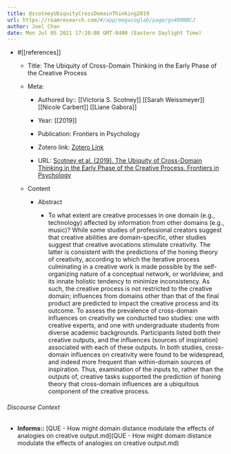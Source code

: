 ```yaml
---
title: @scotneyUbiquityCrossDomainThinking2019
url: https://roamresearch.com/#/app/megacoglab/page/gn4R0NBCJ
author: Joel Chan
date: Mon Jul 05 2021 17:20:08 GMT-0400 (Eastern Daylight Time)
---
```


- #[[references]]

    - Title: The Ubiquity of Cross-Domain Thinking in the Early Phase of the Creative Process

    - Meta:

        - Authored by:: [[Victoria S. Scotney]] [[Sarah Weissmeyer]] [[Nicole Carbert]] [[Liane Gabora]]

        - Year: [[2019]]

        - Publication: Frontiers in Psychology

        - Zotero link: [Zotero Link](zotero://select/items/7_LNVD6SQZ)

        - URL: [Scotney et al. (2019). The Ubiquity of Cross-Domain Thinking in the Early Phase of the Creative Process. Frontiers in Psychology](https://www.frontiersin.org/articles/10.3389/fpsyg.2019.01426/full)

    - Content

        - Abstract

            - To what extent are creative processes in one domain (e.g., technology) affected by information from other domains (e.g., music)? While some studies of professional creators suggest that creative abilities are domain-specific, other studies suggest that creative avocations stimulate creativity. The latter is consistent with the predictions of the honing theory of creativity, according to which the iterative process culminating in a creative work is made possible by the self-organizing nature of a conceptual network, or worldview, and its innate holistic tendency to minimize inconsistency. As such, the creative process is not restricted to the creative domain; influences from domains other than that of the final product are predicted to impact the creative process and its outcome. To assess the prevalence of cross-domain influences on creativity we conducted two studies: one with creative experts, and one with undergraduate students from diverse academic backgrounds. Participants listed both their creative outputs, and the influences (sources of inspiration) associated with each of these outputs. In both studies, cross-domain influences on creativity were found to be widespread, and indeed more frequent than within-domain sources of inspiration. Thus, examination of the inputs to, rather than the outputs of, creative tasks supported the prediction of honing theory that cross-domain influences are a ubiquitous component of the creative process.

###### Discourse Context

- **Informs::** [QUE - How might domain distance modulate the effects of analogies on creative output.md](QUE - How might domain distance modulate the effects of analogies on creative output.md)
